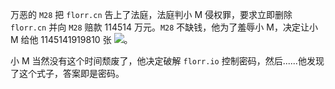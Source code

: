 万恶的 `M28` 把 `florr.cn` 告上了法庭，法庭判小 M 侵权罪，要求立即删除 `florr.cn` 并向 `M28` 赔款 $114514$ 万元。`M28` 不缺钱，他为了羞辱小 M，决定让小 M 给他 $1145141919810$ 张 ![](https://cdn.luogu.com.cn/upload/image_hosting/rhczkt1c.png)。

小 M 当然没有这个时间颓废了，他决定破解 `florr.io` 控制密码，然后......他发现了这个式子，答案即是密码。